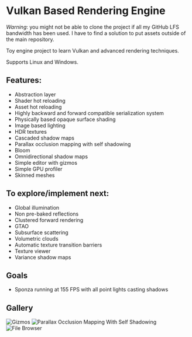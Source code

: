 # Vulkan Based Rendering Engine
*Warning*: you might not be able to clone the project if all my GitHub LFS bandwidth has been used. I have to find a solution to put assets outside of the main repository.

Toy engine project to learn Vulkan and advanced rendering techniques.

Supports Linux and Windows.

## Features:
* Abstraction layer
* Shader hot reloading
* Asset hot reloading
* Highly backward and forward compatible serialization system
* Physically based opaque surface shading
* Image based lighting
* HDR textures
* Cascaded shadow maps
* Parallax occlusion mapping with self shadowing
* Bloom
* Omnidirectional shadow maps
* Simple editor with gizmos
* Simple GPU profiler
* Skinned meshes

## To explore/implement next:
* Global illumination
* Non pre-baked reflections
* Clustered forward rendering
* GTAO
* Subsurface scattering
* Volumetric clouds
* Automatic texture transition barriers
* Texture viewer
* Variance shadow maps

## Goals
* Sponza running at 155 FPS with all point lights casting shadows

## Gallery
![Gizmos](Screenshots/gizmo.gif)
![Parallax Occlusion Mapping With Self Shadowing](Screenshots/parallax_occlusion_mapping_with_shadows.gif)
![File Browser](Screenshots/file_browser.png)
